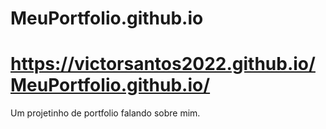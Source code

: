 # MeuPortfolio.github.io
# https://victorsantos2022.github.io/MeuPortfolio.github.io/
Um projetinho de portfolio falando sobre mim.
